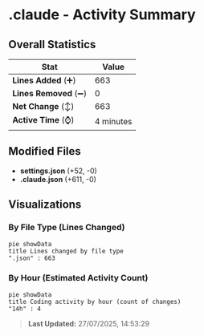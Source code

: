 # .claude - Activity Summary 

## Overall Statistics

| Stat                   | Value                                                             |
| ---------------------- | ----------------------------------------------------------------- |
| **Lines Added** (➕)   | 663                                          |
| **Lines Removed** (➖) | 0                                        |
| **Net Change** (↕)    | 663                |
| **Active Time** (⌚)   | 4 minutes |


## Modified Files
- **settings.json** (+52, -0)
- **.claude.json** (+611, -0)

## Visualizations

### By File Type (Lines Changed)

```mermaid
pie showData
title Lines changed by file type
".json" : 663
```

### By Hour (Estimated Activity Count)

```mermaid
pie showData
title Coding activity by hour (count of changes)
"14h" : 4
```


> **Last Updated:** 27/07/2025, 14:53:29